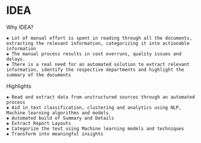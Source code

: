 # IDEA


Why IDEA?

    ▪ Lot of manual effort is spent in reading through all the documents, extracting the relevant information, categorizing it into actionable information
    ▪ The manual process results in cost overruns, quality issues and delays.
    ▪ There is a real need for an automated solution to extract relevant information, identify the respective departments and highlight the summary of the documents 
    
Highlights

    ▪ Read and extract data from unstructured sources through an automated process
    ▪ Aid in text classification, clustering and analytics using NLP, Machine learning algorithms and models
    ▪ Automated build of Summary and Details
    ▪ Extract Report Layouts
    ▪ Categorize the text using Machine learning models and techniques
    ▪ Transform into meaningful insights    
